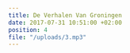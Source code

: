 ```yaml
---
title: De Verhalen Van Groningen
date: 2017-07-31 10:51:00 +02:00
position: 4
file: "/uploads/3.mp3"
---
```


